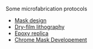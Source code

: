 Some microfabrication protocols

- [Mask design](https://github.com/FattaccioliLab/Protocols/tree/master/Microfabrication/Photomask%20Design%20and%20Conversion)
- [Dry-film lithography](https://github.com/FattaccioliLab/Protocols/blob/master/Microfabrication/PDMS_EpoxyReplica.md)
- [Epoxy replica](https://github.com/FattaccioliLab/Protocols/blob/master/Microfabrication/PDMS_EpoxyReplica.md)
- [Chrome Mask Developement](https://github.com/FattaccioliLab/Protocols/blob/master/Microfabrication/ChromeMaskDevelopment.md)
